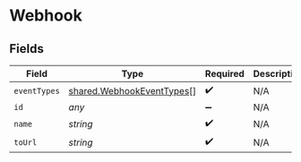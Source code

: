 # Webhook


## Fields

| Field                                                                  | Type                                                                   | Required                                                               | Description                                                            |
| ---------------------------------------------------------------------- | ---------------------------------------------------------------------- | ---------------------------------------------------------------------- | ---------------------------------------------------------------------- |
| `eventTypes`                                                           | [shared.WebhookEventTypes](../../models/shared/webhookeventtypes.md)[] | :heavy_check_mark:                                                     | N/A                                                                    |
| `id`                                                                   | *any*                                                                  | :heavy_minus_sign:                                                     | N/A                                                                    |
| `name`                                                                 | *string*                                                               | :heavy_check_mark:                                                     | N/A                                                                    |
| `toUrl`                                                                | *string*                                                               | :heavy_check_mark:                                                     | N/A                                                                    |